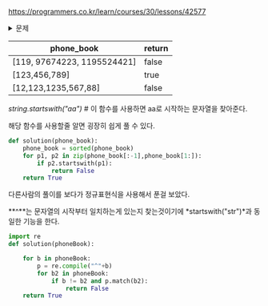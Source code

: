 https://programmers.co.kr/learn/courses/30/lessons/42577



<details>
<summary>문제</summary>
<pre>
문제 설명
전화번호부에 적힌 전화번호 중, 한 번호가 다른 번호의 접두어인 경우가 있는지 확인하려 합니다.
전화번호가 다음과 같을 경우, 구조대 전화번호는 영석이의 전화번호의 접두사입니다.
구조대 : 119
박준영 : 97 674 223
지영석 : 11 9552 4421
전화번호부에 적힌 전화번호를 담은 배열 phone_book 이 solution 함수의 매개변수로 주어질 때, 어떤 번호가 다른 번호의 접두어인 경우가 있으면 false를 그렇지 않으면 true를 return 하도록 solution 함수를 작성해주세요.
제한 사항
phone_book의 길이는 1 이상 1,000,000 이하입니다.
각 전화번호의 길이는 1 이상 20 이하입니다.
</pre>
</details>

| phone_book                  | return |
| --------------------------- | ------ |
| [119, 97674223, 1195524421] | false  |
| [123,456,789]               | true   |
| [12,123,1235,567,88]        | false  |



*string.startswith("aa")* # 이 함수를 사용하면 aa로 시작하는 문자열을 찾아준다. 

해당 함수를 사용할줄 알면 굉장히 쉽게 풀 수 있다.

```python
def solution(phone_book):
    phone_book = sorted(phone_book)
    for p1, p2 in zip(phone_book[:-1],phone_book[1:]):
        if p2.startswith(p1):
            return False
    return True
```



다른사람의 풀이를 보다가 정규표현식을 사용해서 푼걸 보았다.

**^**는 문자열의 시작부터 일치하는게 있는지 찾는것이기에 *startswith("str")*과 동일한 기능을 한다.

```python
import re
def solution(phoneBook):

    for b in phoneBook:
        p = re.compile("^"+b)
        for b2 in phoneBook:
            if b != b2 and p.match(b2):
                return False
    return True
```




